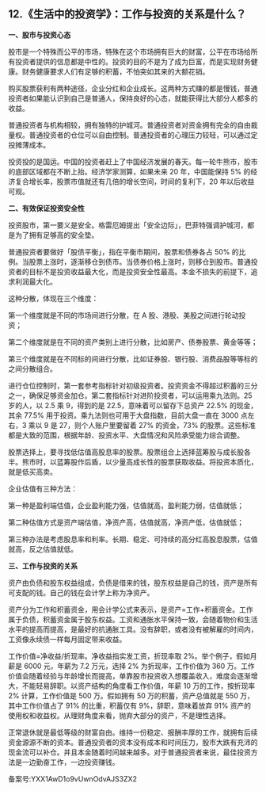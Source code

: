 ## 12.《生活中的投资学》：工作与投资的关系是什么？
**一、股市与投资心态**


股市是一个特殊而公平的市场，特殊在这个市场拥有巨大的财富，公平在市场给所有投资者提供的信息都是中性的。投资的目的不是为了成为巨富，而是实现财务健康。财务健康要求人们有足够的积蓄，不怕突如其来的大额花销。


购买股票获利有两种途径，企业分红和企业成长。这两种方式赚的都是慢钱，普通投资者如果能认识到自己是普通人，保持良好的心态，就能获得比大部分人都多的收益。


普通投资者与机构相较，拥有独特的护城河。普通投资者对资金拥有完全的自由裁量权。普通投资者的仓位可以自由控制。普通投资者的心理压力较轻，可以通过定投摊薄成本。


投资投的是国运。中国的投资者赶上了中国经济发展的春天。每一轮牛熊市，股市的底部区域都在不断上抬。经济学家测算，如果未来 20 年，中国能保持 5% 的经济复合增长率，股票市值就还有几倍的增长空间，时间的复利下，20 年以后收益可观。


**二、有效保证投资安全性**


投资股市，第一要义是安全。格雷厄姆提出「安全边际」，巴菲特强调护城河，都是为了拥有足够高的安全垫。


普通投资者要做好「股债平衡」，指在平衡市期间，股票和债券各占 50% 的比例。当股票上涨时，逐渐移仓到债市。当债券价格上涨时，则移仓到股市。普通投资者的目标不是投资收益最大化，而是投资安全性最高。本金不损失的前提下，追求利润最大化。


这种分散，体现在三个维度：


第一个维度就是不同的市场间进行分散，在 A 股、港股、美股之间进行轮动投资；


第二个维度就是在不同的资产类别上进行分散，比如房产、债券股票、黄金等等；


第三个维度就是在不同标的间进行分散，比如证券股、银行股、消费品股等等标的之间分散组合。


进行仓位控制时，第一套参考指标针对初级投资者。投资资金不得超过积蓄的三分之一，确保足够资金加仓。第二套指标针对进阶投资者，可以运用乘九法则。25 岁的人，以 2.5 乘 9，得到的是 22.5，意味着可以留存下总资产 22.5% 的现金，其余 77.5% 用于投资。乘九法则也可用于大盘指数，目前大盘一直在 3000 点左右，3 乘以 9 是 27，则个人账户里要留着 27% 的资金，73% 的股票。这些标准都是大致的范围，根据年龄、投资水平、大盘情况和风险承受能力综合调整。


股票选择上，要寻找低估值高股息率的股票。股票组合上选择蓝筹股与成长股各半。熊市时，以蓝筹股作后盾，以少量高成长性的股票获取收益。将投资本质化，就是低买高卖。


企业估值有三种方法：


第一种是盈利端估值，企业盈利能力强，估值就高，盈利能力弱，估值就低；


第二种估值方式是资产端估值，净资产高，估值就高，净资产低，估值就低；


第三种办法是考虑股息率和利率。长期、稳定、可持续的高分红高股息股票，估值就高，反之估值就低。


**三、工作与投资的关系**


资产由负债和股东权益组成，负债是借来的钱，股东权益是自己的钱，资产是所有可支配的钱。自己的钱在会计学上称为净资产。


资产分为工作和积蓄资金，用会计学公式来表示，是资产=工作+积蓄资金。工作属于负债，积蓄资金属于股东权益。工资和通胀水平保持一致，会随着物价和生活水平的提高而提高，是最好的抗通胀工具。没有辞职，或者没有被解雇的时间内，工资像永续债一样每月固定带来收益。


工作价值=净收益/折现率。净收益指实发工资，折现率取 2%。举个例子，假如月薪是 6000 元，年薪为 7.2 万元，选择 2% 为折现率，工作价值为 360 万。工作价值会随着经验与年龄增长而提高，单靠股市投资收入想覆盖收入，难度会逐渐增大，不能轻易辞职。以资产结构的角度看工作价值，年薪 10 万的工作，按折现率 2% 计算，工作价值是 500 万。假如拥有 50 万的积蓄，资产总值就是 550 万，其中工作价值占了 91% 的比重，积蓄仅有 9%，辞职，意味着放弃 91% 资产的使用权和收益权。从理财角度来看，抛弃大部分的资产，不是理性选择。


正常退休就是最低等级的财富自由。维持一份稳定、报酬丰厚的工作，就拥有后续资金源源不断的资本。普通投资者的资本没有成本和时间压力，股市大跌有充沛的现金流可以补仓。并且本金随着时间越来越多。对于普通投资者来说，最佳投资方法是一边勤奋工作，一边投资赚钱。


备案号:YXX1AwD1o9vUwnOdvAJS3ZX2

